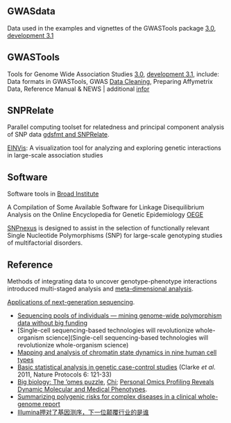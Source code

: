 ## GWASdata

Data used in the examples and vignettes of the GWASTools package [3.0](http://www.bioconductor.org/packages/release/data/experiment/html/GWASdata.html), 
[development 3.1](http://www.bioconductor.org/packages/devel/data/experiment/html/GWASdata.html)

## GWASTools

Tools for Genome Wide Association Studies [3.0](http://www.bioconductor.org/packages/release/bioc/html/GWASTools.html),
[development 3.1](http://www.bioconductor.org/packages/devel/bioc/html/GWASTools.html), include: 
Data formats in GWASTools, GWAS [Data Cleaning](http://www.bioconductor.org/packages/release/bioc/vignettes/GWASTools/inst/doc/DataCleaning.pdf), Preparing Affymetrix Data, Reference Manual & NEWS | additional [infor](http://bioinformatics.lofter.com/view)

## SNPRelate

Parallel computing toolset for relatedness and principal component analysis of SNP data 
[gdsfmt and SNPRelate](http://www.bioconductor.org/packages/release/bioc/html/SNPRelate.html).

[EINVis](http://www.ybwu.net/einvis/): A visualization tool for analyzing and exploring genetic interactions in large-scale association studies

## Software

Software tools in [Broad Institute](http://www.broadinstitute.org/scientific-community/software)

A Compilation of Some Available Software for Linkage Disequilibrium Analysis on the Online Encyclopedia for Genetic Epidemiology [OEGE](http://www.genes.org.uk/software/LD-software.shtml)

[SNPnexus](http://snp-nexus.org/about.html) is designed to assist in the selection of functionally relevant Single Nucleotide Polymorphisms (SNP) for large-scale genotyping studies of multifactorial disorders. 

## Reference
Methods of integrating data to uncover genotype-phenotype interactions introduced multi-staged analysis and [meta-dimensional analysis](http://www.nature.com/nrg/journal/v16/n2/full/nrg3868.html).

[Applications of next-generation sequencing](http://www.nature.com/nrg/series/nextgeneration/index.html).
- [Sequencing pools of individuals — mining genome-wide polymorphism data without big funding](http://www.nature.com/nrg/journal/v15/n11/full/nrg3803.html#affil-auth)
- [Single-cell sequencing-based technologies will revolutionize whole-organism science](Single-cell sequencing-based technologies will revolutionize whole-organism science)
- [Mapping and analysis of chromatin state dynamics in nine human cell types](http://www.nature.com/nature/journal/v473/n7345/full/nature09906.html)
- [Basic statistical analysis in genetic case-control studies](http://www.nature.com/nprot/journal/v6/n2/full/nprot.2010.182.html) (Clarke *et al*. 2011, Nature Protocols 6: 121-33)
- [Big biology: The ’omes puzzle](http://www.nature.com/news/big-biology-the-omes-puzzle-1.12484#/b7), [Chi](http://www.bio360.net/news/show/4458.html); [Personal Omics Profiling Reveals Dynamic Molecular and Medical Phenotypes](http://www.cell.com/abstract/S0092-8674%2812%2900166-3).
- [Summarizing polygenic risks for complex diseases in a clinical whole-genome report](http://www.nature.com/gim/journal/vaop/ncurrent/full/gim2014143a.html)
- [Illumina押对了基因测序，下一位颠覆行业的是谁](http://www.biodiscover.com/news/celebrity/116805.html)
